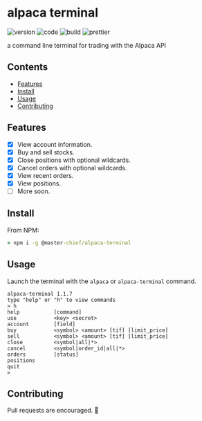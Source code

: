 # alpaca terminal

![version](https://img.shields.io/github/package-json/v/117/alpaca-terminal?color=196DFF&style=flat-square)
![code](https://img.shields.io/github/languages/code-size/117/alpaca-terminal?color=F1A42E&style=flat-square)
![build](https://img.shields.io/github/workflow/status/117/alpaca-terminal/test?style=flat-square)
![prettier](https://img.shields.io/static/v1?label=code%20style&message=prettier&color=ff51bc&style=flat-square)

a command line terminal for trading with the Alpaca API

## Contents

- [Features](#features)
- [Install](#install)
- [Usage](#usage)
- [Contributing](#contributing)

## Features

- [x] View account information.
- [x] Buy and sell stocks.
- [x] Close positions with optional wildcards.
- [x] Cancel orders with optional wildcards.
- [x] View recent orders.
- [x] View positions.
- [ ] More soon.

## Install

From NPM:

```cmd
> npm i -g @master-chief/alpaca-terminal
```

## Usage

Launch the terminal with the `alpaca` or `alpaca-terminal` command.

```terminal
alpaca-terminal 1.1.7
type "help" or "h" to view commands
> h
help           [command]
use            <key> <secret>
account        [field]
buy            <symbol> <amount> [tif] [limit_price]
sell           <symbol> <amount> [tif] [limit_price]
close          <symbol|all|*>
cancel         <symbol|order_id|all|*>
orders         [status]
positions
quit
>
```

## Contributing

Pull requests are encouraged. 🥳
